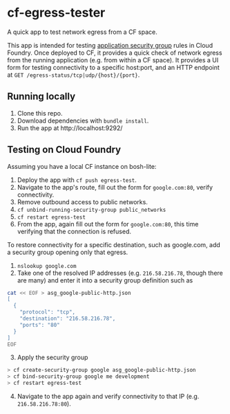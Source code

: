 # cf-egress-tester
A quick app to test network egress from a CF space.

This app is intended for testing [application security group](http://docs.pivotal.io/pivotalcf/adminguide/app-sec-groups.html) rules in Cloud Foundry. Once deployed to CF, it provides a quick check of network egress from the running application (e.g. from within a CF space).  It provides a UI form for testing connectivity to a specific host:port, and an HTTP endpoint at `GET /egress-status/tcp|udp/{host}/{port}`.

## Running locally
1.  Clone this repo.
2.  Download dependencies with `bundle install`.
3.  Run the app at http://localhost:9292/

## Testing on Cloud Foundry
Assuming you have a local CF instance on bosh-lite:

1. Deploy the app with `cf push egress-test`.
2. Navigate to the app's route, fill out the form for `google.com:80`, verify connectivity.
3. Remove outbound access to public networks.
  1. `cf unbind-running-security-group public_networks`
  2. `cf restart egress-test`
  3. From the app, again fill out the form for `google.com:80`, this time verifying that the connection is refused.

To restore connectivity for a specific destination, such as google.com, add a security group opening only that egress.
1. `nslookup google.com`
2.  Take one of the resolved IP addresses (e.g. `216.58.216.78`, though there are many) and enter it into a security group definition such as
  ``` sh
  cat << EOF > asg_google-public-http.json
  [
  	{
      "protocol": "tcp",
      "destination": "216.58.216.78",
      "ports": "80"
  	}
  ]
  EOF
  ```
3. Apply the security group

  ``` sh
  > cf create-security-group google asg_google-public-http.json
  > cf bind-security-group google me development
  > cf restart egress-test
  ```
4. Navigate to the app again and verify connectivity to that IP (e.g. `216.58.216.78:80`).
